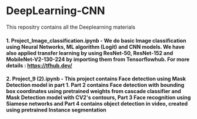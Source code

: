 # DeepLearning-CNN
This repositry contains all the Deeplearning materials 

#### 1. Project_Image_classification.ipynb - We do basic Image classification using Neural Networks, ML algorithm (Logit) and CNN models. We have also applied transfer learning by using ResNet-50, ResNet-152 and MobileNet-V2-130-224 by importing them from Tensorflowhub. For more details : https://tfhub.dev/

#### 2. Project_9 (2).ipynb - This project contains Face detection using Mask Detection model in part 1. Part 2 contains Face detection with bounding box coordinates using pretrained weights from cascade classifier and Mask Detection model with CV2's contours, Part 3 Face recognition using Siamese networks and Part 4 contains object detection in video, created using pretrained Instance segmentation
